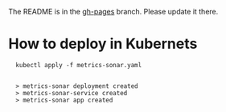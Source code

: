 The README is in the [gh-pages](https://github.com/capitalone/Hygieia/blob/gh-pages/pages/hygieia/collectors/build/sonar.md) branch. Please update it there.


# How to deploy in Kubernets
```
  kubectl apply -f metrics-sonar.yaml
  
  
  > metrics-sonar deployment created
  > metrics-sonar-service created
  > metrics-sonar app created 
```
